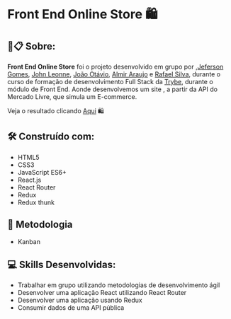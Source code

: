# Front End Online Store :shopping:

 <!-- ![Prévia](https://github.com/jefersongjr/trivia-game/blob/main/public/screen-recording_5_.gif) -->

##  🚀📋 Sobre:

**Front End Online Store** foi o projeto desenvolvido em grupo por ,[Jeferson Gomes](https://www.linkedin.com/in/jefersongjr/),
[John Leonne](https://github.com/johnleonne), [João Otávio](https://github.com/jgomesh), [Almir Araujo](https://github.com/Almir-Araujo)
e [Rafael Silva](https://github.com/RafaMI6),
durante o curso de formação de desenvolvimento Full Stack da [Trybe](https://www.betrybe.com/), durante o módulo de Front End.
Aonde desenvolvemos um site , a partir da API do Mercado Livre, que simula um E-commerce.


  Veja o resultado clicando [Aqui](https://frontend-online-store-rust.vercel.app/) :shopping:

## 🛠️ Construído com: 

* HTML5
* CSS3
* JavaScript ES6+
* React.js
* React Router
* Redux
* Redux thunk

## :pencil: Metodologia

* Kanban

## :computer: Skills Desenvolvidas:

  * Trabalhar em grupo utilizando metodologias de desenvolvimento ágil
  * Desenvolver uma aplicação React utilizando React Router
  * Desenvolver uma aplicação usando Redux
  * Consumir dados de uma API pública
